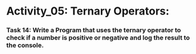 # Activity_05: Ternary Operators:

### Task 14: Write a Program that uses the ternary operator to check if a number is positive or negative and log the result to the console.
